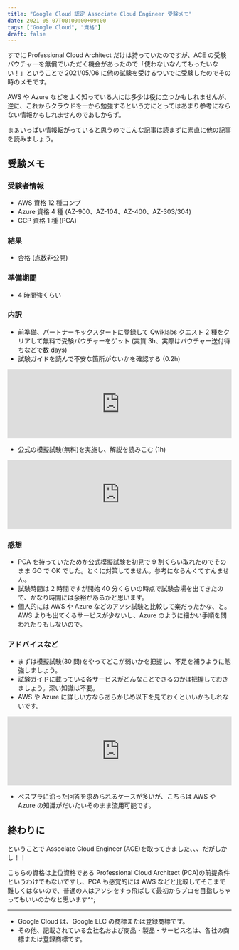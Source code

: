 ```yaml
---
title: "Google Cloud 認定 Associate Cloud Engineer 受験メモ"
date: 2021-05-07T00:00:00+09:00
tags: ["Google Cloud", "資格"]
draft: false
---
```


すでに Professional Cloud Architect だけは持っていたのですが、ACE の受験バウチャーを無償でいただく機会があったので「使わないなんてもったいない！」ということで 2021/05/06 に他の試験を受けるついでに受験したのでその時のメモです。

AWS や Azure などをよく知っている人には多少は役に立つかもしれませんが、逆に、これからクラウドを一から勉強するという方にとってはあまり参考にならない情報かもしれませんのであしからず。

まぁいっぱい情報転がっていると思うのでこんな記事は読まずに素直に他の記事を読みましょう。

## 受験メモ

### 受験者情報

- AWS 資格 12 種コンプ
- Azure 資格 4 種 (AZ-900、AZ-104、AZ-400、AZ-303/304)
- GCP 資格 1 種 (PCA)

### 結果

- 合格 (点数非公開)

### 準備期間

- 4 時間強くらい

### 内訳

- 前準備、パートナーキックスタートに登録して Qwiklabs クエスト 2 種をクリアして無料で受験バウチャーをゲット (実質 3h、実際はバウチャー送付待ちなどで数 days)
- 試験ガイドを読んで不安な箇所がないかを確認する (0.2h)

<iframe class="hatenablogcard" style="width:100%;height:155px;max-width:680px;" src="https://hatenablog-parts.com/embed?url=https://cloud.google.com/certification/guides/cloud-engineer?hl=ja" frameborder="0" scrolling="no"></iframe>

- 公式の模擬試験(無料)を実施し、解説を読みこむ (1h)

<iframe class="hatenablogcard" style="width:100%;height:155px;max-width:680px;" src="https://hatenablog-parts.com/embed?url=https://cloud.google.com/certification/sample-questions/cloud-engineer?hl=ja" frameborder="0" scrolling="no"></iframe>

### 感想

- PCA を持っていたためか公式模擬試験を初見で 9 割くらい取れたのでそのまま GO で OK でした。とくに対策してません。参考にならんくてすんません。
- 試験時間は 2 時間ですが開始 40 分くらいの時点で試験会場を出てきたので、かなり時間には余裕があるかと思います。
- 個人的には AWS や Azure などのアソシ試験と比較して楽だったかな、と。AWS よりも出てくるサービスが少ないし、Azure のように細かい手順を問われたりもしないので。

### アドバイスなど

- まずは模擬試験(30 問)をやってどこが弱いかを把握し、不足を補うように勉強しましょう。
- 試験ガイドに載っている各サービスがどんなことできるのかは把握しておきましょう。深い知識は不要。
- AWS や Azure に詳しい方ならあらかじめ以下を見ておくといいかもしれないです。

<iframe class="hatenablogcard" style="width:100%;height:155px;max-width:680px;" src="https://hatenablog-parts.com/embed?url=https://cloud.google.com/free/docs/aws-azure-gcp-service-comparison?hl=ja" frameborder="0" scrolling="no"></iframe>

- べスプラに沿った回答を求められるケースが多いが、こちらは AWS や Azure の知識がだいたいそのまま流用可能です。

## 終わりに

ということで Associate Cloud Engineer (ACE)を取ってきました、、、だがしかし！！

こちらの資格は上位資格である Professional Cloud Architect (PCA)の前提条件というわけでもないですし、PCA も感覚的には AWS などと比較してそこまで難しくはないので、普通の人はアソシをすっ飛ばして最初からプロを目指しちゃってもいいのかなと思います^^;

---

- Google Cloud は、Google LLC の商標または登録商標です。
- その他、記載されている会社名および商品・製品・サービス名は、各社の商標または登録商標です。
